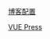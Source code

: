 
[博客配置](https://newzone.top/)

[VUE Press](https://vuepress-theme-hope.github.io/v2/zh/guide/get-started/intro.html)
